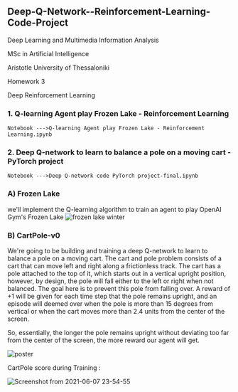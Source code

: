 
## Deep-Q-Network--Reinforcement-Learning-Code-Project
Deep Learning and Multimedia Information Analysis

MSc in Artificial Intelligence

Aristotle University of Thessaloniki

Homework 3

Deep Reinforcement Learning

###  1.	Q-learning Agent play Frozen Lake - Reinforcement Learning
	
	Notebook --->Q-learning Agent play Frozen Lake - Reinforcement Learning.ipynb
	
###  2.	Deep Q-network to learn to balance a pole on a moving cart - PyTorch project
        
	Notebook --->Deep Q-network code PyTorch project-final.ipynb

### A) Frozen Lake

we'll implement the Q-learning algorithm to train an agent to play OpenAI Gym's Frozen Lake
![frozen lake winter](https://user-images.githubusercontent.com/56552010/121138314-3b1ab400-c840-11eb-97eb-9d8b8bfa53af.jpg)

### B) CartPole-v0
We're going to be building and training a deep Q-network to learn to balance a pole on a moving cart.
The cart and pole problem consists of a cart that can move left and right along a frictionless track. The cart has a pole attached to the top of it, which starts out in a vertical upright position, however, by design, the pole will fall either to the left or right when not balanced. The goal here is to prevent this pole from falling over. A reward of +1 will be given for each time step that the pole remains upright, and an episode will deemed over when the pole is more than 15 degrees from vertical or when the cart moves more than 2.4 units from the center of the screen.

So, essentially, the longer the pole remains upright without deviating too far from the center of the screen, the more reward our agent will get.

![poster](https://user-images.githubusercontent.com/56552010/121078752-037d1f00-c7e2-11eb-87da-f0d22d165de2.jpg)


CartPole score during Training :

![Screenshot from 2021-06-07 23-54-55](https://user-images.githubusercontent.com/56552010/121086556-f9601e00-c7eb-11eb-814c-989d95bb3a01.png)

